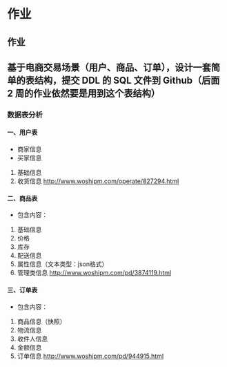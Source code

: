 # 作业
## 作业
基于电商交易场景（用户、商品、订单），设计一套简单的表结构，提交 DDL 的 SQL 文件到 Github（后面 2 周的作业依然要是用到这个表结构）
---
### 数据表分析
#### 一、用户表
- 商家信息
- 买家信息
1. 基础信息
2. 收货信息
http://www.woshipm.com/operate/827294.html

#### 二、商品表
- 包含内容： 
1. 基础信息
2. 价格
3. 库存
4. 配送信息
5. 属性信息（文本类型：json格式）
6. 管理类信息
http://www.woshipm.com/pd/3874119.html

#### 三、订单表   
- 包含内容：   
1. 商品信息（快照）
2. 物流信息
3. 收件人信息
4. 金额信息 
5. 订单信息
http://www.woshipm.com/pd/944915.html
